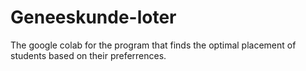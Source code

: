 # Geneeskunde-loter
The google colab for the program that finds the optimal placement of students based on their preferrences.
